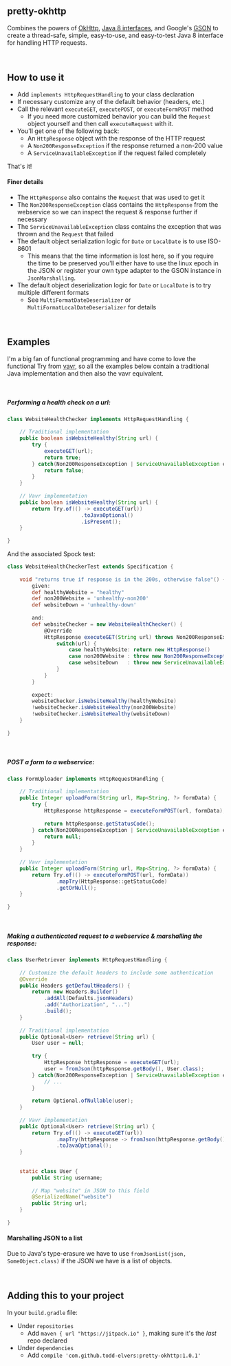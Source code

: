 pretty-okhttp
---------------------------------

Combines the powers of [OkHttp](http://square.github.io/okhttp/), 
[Java 8 interfaces](https://docs.oracle.com/javase/tutorial/java/IandI/defaultmethods.html),
and Google's [GSON](https://github.com/google/gson) to create a thread-safe, simple, 
easy-to-use, and easy-to-test Java 8 interface for handling HTTP requests.


<br/>


## How to use it

* Add `implements HttpRequestHandling` to your class declaration 
* If necessary customize any of the default behavior (headers, etc.) 
* Call the relevant `executeGET`, `executePOST`, or `executeFormPOST` method
    * If you need more customized behavior you can build the `Request` object yourself
    and then call `executeRequest` with it.
* You'll get one of the following back:
    * An `HttpResponse` object with the response of the HTTP request
    * A `Non200ResponseException` if the response returned a non-200 value
    * A `ServiceUnavailableException` if the request failed completely

That's it!

#### Finer details
* The `HttpResponse` also contains the `Request` that was used to get it
* The `Non200ResponseException` class contains the `HttpResponse` from the webservice so we 
can inspect the request & response further if necessary
* The `ServiceUnavailableException` class contains the exception that was thrown and the
`Request` that failed
* The default object serialization logic for `Date` or `LocalDate` is to use ISO-8601
    * This means that the time information is lost here, so if you require the time to be preserved you'll
    either have to use the linux epoch in the JSON or register your own type adapter to the GSON instance
    in `JsonMarshalling`.
* The default object deserialization logic for `Date` or `LocalDate` is to try multiple different formats
    * See `MultiFormatDateDeserializer` or `MultiFormatLocalDateDeserializer` for details


<br/>

## Examples

I'm a big fan of functional programming and have come to love the functional 
Try from [vavr](http://www.vavr.io/), so all the examples below contain a
traditional Java implementation and then also the vavr equivalent.  

<br/>

##### Performing a health check on a url:

```java
class WebsiteHealthChecker implements HttpRequestHandling {
    
    // Traditional implementation
    public boolean isWebsiteHealthy(String url) {
        try {
            executeGET(url);
            return true;
        } catch(Non200ResponseException | ServiceUnavailableException ex) {
            return false;
        }
    }
    
    // Vavr implementation
    public boolean isWebsiteHealthy(String url) {
        return Try.of(() -> executeGET(url))
                        .toJavaOptional()
                        .isPresent();
    }
    
}
```

And the associated Spock test:

```groovy
class WebsiteHealthCheckerTest extends Specification {
    
    void "returns true if response is in the 200s, otherwise false"() {
        given: 
        def healthyWebsite = "healthy"
        def non200Website = 'unhealthy-non200'
        def websiteDown = 'unhealthy-down'
        
        and:
        def websiteChecker = new WebsiteHealthChecker() {
            @Override
            HttpResponse executeGET(String url) throws Non200ResponseException, ServiceUnavailableException {
                switch(url) {
                    case healthyWebsite: return new HttpResponse()
                    case non200Website : throw new Non200ResponseException("failed, non-200")
                    case websiteDown   : throw new ServiceUnavailableException("failed, down", null) 
                }
            }
        }
        
        expect:
        websiteChecker.isWebsiteHealthy(healthyWebsite)
        !websiteChecker.isWebsiteHealthy(non200Website)
        !websiteChecker.isWebsiteHealthy(websiteDown)
    }
    
}
```


<br/>

##### POST a form to a webservice:

```java
class FormUploader implements HttpRequestHandling {
    
    // Traditional implementation
    public Integer uploadForm(String url, Map<String, ?> formData) {
        try {
            HttpResponse httpResponse = executeFormPOST(url, formData);
            
            return httpResponse.getStatusCode();
        } catch(Non200ResponseException | ServiceUnavailableException ex) {
            return null;
        }
    }
    
    // Vavr implementation
    public Integer uploadForm(String url, Map<String, ?> formData) {
        return Try.of(() -> executeFormPOST(url, formData))
                .mapTry(HttpResponse::getStatusCode)
                .getOrNull();
    }
    
}
```

<br/>

##### Making a authenticated request to a webservice & marshalling the response:

```java
class UserRetriever implements HttpRequestHandling {
    
    // Customize the default headers to include some authentication
    @Override
    public Headers getDefaultHeaders() {
        return new Headers.Builder()
            .addAll(Defaults.jsonHeaders)   
            .add("Authorization", "...")     
            .build();
    }
    
    // Traditional implementation
    public Optional<User> retrieve(String url) {
        User user = null;
        
        try {
            HttpResponse httpResponse = executeGET(url);
            user = fromJson(httpResponse.getBody(), User.class);
        } catch(Non200ResponseException | ServiceUnavailableException ex) {
            // ...
        }
        
        return Optional.ofNullable(user);
    }
    
    // Vavr implementation
    public Optional<User> retrieve(String url) {
        return Try.of(() -> executeGET(url))
                .mapTry(httpResponse -> fromJson(httpResponse.getBody(), User.class))
                .toJavaOptional();
    }
    
    
    static class User {
        public String username;
        
        // Map "website" in JSON to this field
        @SerializedName("website")  
        public String url;
    }
        
}
```


#### Marshalling JSON to a list
Due to Java's type-erasure we have to use `fromJsonList(json, SomeObject.class)` if the 
JSON we have is a list of objects.

<br/>

## Adding this to your project

In your `build.gradle` file:
* Under `repositories`
    * Add `maven { url "https://jitpack.io" }`, making sure it's the _last_ repo declared
* Under `dependencies`
    * Add `compile 'com.github.todd-elvers:pretty-okhttp:1.0.1'`